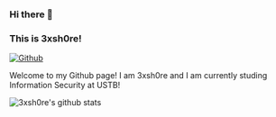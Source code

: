 
### Hi there 👋 
### This is 3xsh0re!

[![Github](https://img.shields.io/badge/-Github-000?style=flat&logo=Github&logoColor=white)](https://github.com/3xsh0re)

Welcome to my Github page! I am 3xsh0re and I am currently studing Information Security at USTB!

![3xsh0re's github stats](https://github-readme-stats.vercel.app/api/?username=3xsh0re&show_icons=true&title_color=fff&icon_color=79ff97&text_color=9f9f9f&bg_color=151515)
